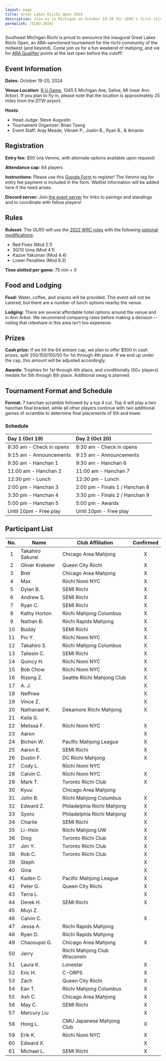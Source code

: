 ```yaml
---
layout: page
title: Great Lakes Riichi Open 2024
description: Join us in Michigan on October 19-20 for SEMI's first riichi open!
permalink: /GLRO-2024/
---
```

Southeast Michigan Riichi is proud to announce the inaugural Great Lakes Riichi Open, an ARA-sanctioned tournament for the riichi community of the midwest (and beyond). 
Come join us for a fun weekend of mahjong, and vie for [ARA Qualifier](https://www.nariichi.org/wrc-2025-qualification) points at the last open before the cutoff!

## Event Information

**Dates:** October 19-20, 2024

**Venue Location:** [R U Game](https://maps.app.goo.gl/pTERNhArqHQgK8qVA), 1345 E Michigan Ave, Saline, MI (near Ann Arbor).
If you plan to fly in, please note that the location is approximately 25 miles from the DTW airport.

**Hosts:** 
- Head Judge: Steve Augustin
- Tournament Organizer: Brian Tseng
- Event Staff: Anja Meade, Vikram P., Justin B., Ryan B., & Amaoto

## Registration

**Entry fee:** $50 (via Venmo, with alternate options available upon request)

**Attendance cap:** 64 players

**Instructions:** Please use this [Google Form](https://docs.google.com/forms/d/e/1FAIpQLScmWVMIPRPxJ_nwkDykV2LxdWtURoyPB8z5jrZMXdpQtj2zlg/viewform) to register! The Venmo tag for entry fee payment is included in the form. 
Waitlist information will be added here if the need arises.

**Discord server:** Join [the event server](https://discord.gg/p35j7NS2qm) for links to pairings and standings and to coordinate with fellow players!

## Rules

**Ruleset:** The GLRO will use the [2022 WRC rules](https://www.worldriichi.org/s/WRC_Rules_2022_20220708_site.pdf) with the following [optional modifications](https://www.worldriichi.org/s/WRC-Optional-Rules-2022.pdf):
- Red Fives (Mod 2.1)
- 30/10 Uma (Mod 4.1)
- Kazoe Yakuman (Mod 4.4)
- Lower Penalties (Mod 6.3)

**Time alotted per game:** 75 min + 0

## Food and Lodging

**Food:** Water, coffee, and snacks will be provided. This event will not be catered, but there are a number of lunch options nearby the venue.

**Lodging:** There are several affordable hotel options around the venue and in Ann Arbor. We recommend comparing rates before making a decision -- noting that rideshare in this area isn't too expensive.

## Prizes

**Cash prize:** If we hit the 64 entrant cap, we plan to offer $500 in cash prizes, split 200/150/100/50 for 1st through 4th place. If we end up under the cap, this amount will be adjusted accordingly.

**Awards:** Trophies for 1st through 4th place, and conditionally (50+ players) medals for 5th through 8th place. Additional swag is planned.

## Tournament Format and Schedule

**Format:** 7 hanchan scramble followed by a top 4 cut. Top 4 will play a two hanchan final bracket, while all other players continue with two additional games of scramble to determine final placements of 5th and lower.

### Schedule

| Day 1 (Oct 19)                | Day 2 (Oct 20)                |
| :---------------------------- | :---------------------------- |
| 8:30 am - Check in opens      | 8:30 am - Check in opens      |
| 9:15 am - Announcements       | 9:15 am - Announcements       |
| 9:30 am - Hanchan 1           | 9:30 am - Hanchan 6           |
| 11:00 am - Hanchan 2          | 11:00 am - Hanchan 7          |
| 12:30 pm - Lunch              | 12:30 pm - Lunch              |
| 2:00 pm - Hanchan 3           | 2:00 pm - Finals 1 / Hanchan 8|
| 3:30 pm - Hanchan 4           | 3:30 pm - Finals 2 / Hanchan 9|
| 5:00 pm - Hanchan 5           | 5:00 pm - Awards              |
| Until 10pm - Free play        | Until 10pm - Free play        |

## Participant List

| No. | Name | Club Affiliation | Confirmed |
| :-----: | ----- | ----- | :-----: |
| 1 | Takahiro Sakurai | Chicago Area Mahjong | X |
| 2 | Oliver Krekeler | Queen City Riichi | X |
| 3 | Bret | Chicago Area Mahjong | X |
| 4 | Max | Riichi Nomi NYC | X |
| 5 | Dylan B. | SEMI Riichi | X |
| 6 | Andrew S. | SEMI Riichi | X |
| 7 | Ryan C. | SEMI Riichi | X |
| 8 | Kathy Horton | Riichi Mahjong Columbus | X |
| 9 | Nathan B. | Riichi Rapids Mahjong | X |
| 10 | Buddy | SEMI Riichi | X |
| 11 | Pio Y. | Riichi Nomi NYC | X |
| 12 | Takahiro S. | Riichi Mahjong Columbus | X |
| 13 | Taliesin C. | SEMI Riichi | X |
| 14 | Quincy H. | Riichi Nomi NYC | X |
| 15 | Bob Chow | Riichi Nomi NYC | X |
| 16 | Rizeng Z. | Seattle Riichi Mahjong Club | X |
| 17 | A. J. | | X |
| 18 | Neffnee | | X |
| 19 | Vince Z. | | X |
| 20 | Nathanael K. | Dekamore Riichi Mahjong | X |
| 21 | Kaila G. | | |
| 22 | Melissa F. | Riichi Nomi NYC | X |
| 23 | Aaron | | X |
| 24 | Bichen W. | Pacific Mahjong League | X |
| 25 | Aaron E. | SEMI Riichi | X |
| 26 | Dustin F. | DC Riichi Mahjong | X |
| 27 | Cody L. | Riichi Nomi NYC | |
| 28 | Calvin C. | Riichi Nomi NYC | X |
| 29 | Mark T. | Toronto Riichi Club | X |
| 30 | Kyuu | Chicago Area Mahjong | |
| 31 | John B. | Riichi Mahjong Columbus | X |
| 32 | Edward Z. | Philadelphia Riichi Mahjong | X |
| 33 | Syoro | Philadelphia Riichi Mahjong | X |
| 34 | Charlie | SEMI Riichi | X |
| 35 | Li-Hsin | Riichi Mahjong UW | X |
| 36 | Ding | Toronto Riichi Club | X |
| 37 | Jim Y. | Toronto Riichi Club | X |
| 38 | Rob C. | Toronto Riichi Club | X |
| 39 | Steph | | X |
| 40 | Gina | | X |
| 41 | Kaden C. | Pacific Mahjong League | X |
| 42 | Peter G. | Queen City Riichi | X |
| 43 | Terra L. | | X |
| 44 | Derek H. | SEMI Riichi | X |
| 45 | Muyi Z. | | |
| 46 | Calvin C. | | X |
| 47 | Jessa A. | Riichi Rapids Mahjong | |
| 48 | Ryan D. | Riichi Rapids Mahjong | |
| 49 | Chaosupei G. | Chicago Area Mahjong | X |
| 50 | Jerry | Riichi Mahjong Club Wisconsin | |
| 51 | Laura K. | Lonestar | X |
| 52 | Eric H. | C-ORPS | X |
| 53 | Zach | Queen City Riichi | X |
| 54 | Ean T. | Riichi Mahjong Columbus | X |
| 55 | Ash C. | Chicago Area Mahjong | X |
| 56 | May C. | SEMI Riichi | X |
| 57 | Mercury Liu | | X |
| 58 | Hong L. | CMU Japanese Mahjong Club | X |
| 59 | Erik K. | Riichi Nomi NYC | X |
| 60 | Edward X. | | X |
| 61 | Michael L. | SEMI Riichi | X |
